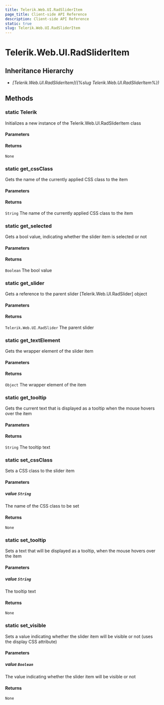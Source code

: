 ```yaml
---
title: Telerik.Web.UI.RadSliderItem
page_title: Client-side API Reference
description: Client-side API Reference
static: true
slug: Telerik.Web.UI.RadSliderItem
---
```


# Telerik.Web.UI.RadSliderItem  

## Inheritance Hierarchy

* *[Telerik.Web.UI.RadSliderItem]({%slug Telerik.Web.UI.RadSliderItem%})*

## Methods

### static Telerik

Initializes a new instance of the Telerik.Web.UI.RadSliderItem class

#### Parameters

#### Returns

`None` 

### static get_cssClass

Gets the name of the currently applied CSS class to the item

#### Parameters

#### Returns

`String` The name of the currently applied CSS class to the item

### static get_selected

Gets a bool value, indicating whether the slider item is selected or not

#### Parameters

#### Returns

`Boolean` The bool value

### static get_slider

Gets a reference to the parent slider [Telerik.Web.UI.RadSlider] object

#### Parameters

#### Returns

`Telerik.Web.UI.RadSlider` The parent slider

### static get_textElement

Gets the wrapper element of the slider item

#### Parameters

#### Returns

`Object` The wrapper element of the item

### static get_tooltip

Gets the current text that is displayed as a tooltip when the mouse hovers over the item

#### Parameters

#### Returns

`String` The tooltip text

### static set_cssClass

Sets a CSS class to the slider item

#### Parameters

##### value `String`

The name of the CSS class to be set

#### Returns

`None` 

### static set_tooltip

Sets a text that will be displayed as a tooltip, when the mouse hovers over the item

#### Parameters

##### value `String`

The tooltip text

#### Returns

`None` 

### static set_visible

Sets a value indicating whether the slider item will be visible or not (uses the display CSS attribute)

#### Parameters

##### value `Boolean`

The value indicating whether the slider item will be visible or not

#### Returns

`None` 


